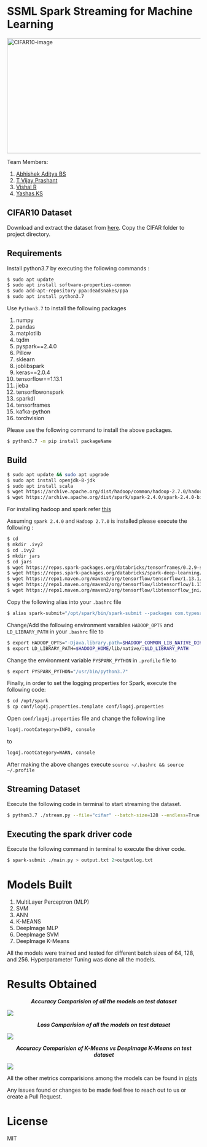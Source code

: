 # SSML Spark Streaming for Machine Learning

<img src="https://github.com/Abhishek-Aditya-bs/Streaming-Spark-For-Machine-Learning/blob/main/images/CIFAR10.png" alt="CIFAR10-image" height="300px" width="1000px"></img>

Team Members:
1. [Abhishek Aditya BS](https://github.com/Abhishek-Aditya-bs)
2. [T Vijay Prashant](https://github.com/tvijayprashant)
3. [Vishal R](https://github.com/iVishalr)
4. [Yashas KS](https://github.com/Yashas120)

## CIFAR10 Dataset

Download and extract the dataset from [here](https://drive.google.com/drive/folders/1hKe06r4TYxqQOwEOUrk6i9e15Vt2EZGC). Copy the CIFAR folder to project directory.

## Requirements

Install python3.7 by executing the following commands :

```bash
$ sudo apt update
$ sudo apt install software-properties-common
$ sudo add-apt-repository ppa:deadsnakes/ppa
$ sudo apt install python3.7
```

Use `Python3.7` to install the following packages

1. numpy
2. pandas
3. matplotlib
4. tqdm
5. pyspark==2.4.0
6. Pillow
7. sklearn
8. joblibspark
9. keras==2.0.4
10. tensorflow==1.13.1
11. jieba
12. tensorflowonspark
13. sparkdl
14. tensorframes
15. kafka-python 
16. torchvision

Please use the following command to install the above packages.

```bash
$ python3.7 -m pip install packageName
```

## Build

```bash
$ sudo apt update && sudo apt upgrade
$ sudo apt install openjdk-8-jdk
$ sudo apt install scala
$ wget https://archive.apache.org/dist/hadoop/common/hadoop-2.7.0/hadoop-2.7.0.tar.gz
$ wget https://archive.apache.org/dist/spark/spark-2.4.0/spark-2.4.0-bin-hadoop2.7.tgz
```

For installing hadoop and spark refer [this](https://github.com/aditeyabaral/big-data-installs)

Assuming `spark 2.4.0` and `Hadoop 2.7.0` is installed please execute the following :

```bash
$ cd
$ mkdir .ivy2
$ cd .ivy2
$ mkdir jars
$ cd jars
$ wget https://repos.spark-packages.org/databricks/tensorframes/0.2.9-s_2.11/tensorframes-0.2.9-s_2.11.jar
$ wget https://repos.spark-packages.org/databricks/spark-deep-learning/0.3.0-spark2.2-s_2.11/spark-deep-learning-0.3.0-spark2.2-s_2.11.jar
$ wget https://repo1.maven.org/maven2/org/tensorflow/tensorflow/1.13.1/tensorflow-1.13.1.jar
$ wget https://repo1.maven.org/maven2/org/tensorflow/libtensorflow/1.13.1/libtensorflow-1.13.1.jar
$ wget https://repo1.maven.org/maven2/org/tensorflow/libtensorflow_jni/1.13.1/libtensorflow_jni-1.13.1.jar
```

Copy the following alias into your `.bashrc` file

```bash
$ alias spark-submit="/opt/spark/bin/spark-submit --packages com.typesafe.scala-logging:scala-logging-slf4j_2.10:2.1.2 --jars /home/$USER/.ivy2/jars/tensorframes-0.2.9-s_2.11.jar,/home/$USER/.ivy2/jars/spark-deep-learning-0.3.0-spark2.2-s_2.11.jar,/home/$USER/.ivy2/jars/tensorflow-1.13.1.jar,/home/$USER/.ivy2/jars/libtensorflow-1.13.1.jar,/home/$USER/.ivy2/jars/libtensorflow_jni-1.13.1.jar"
```
Change/Add the following environment varaibles `HADOOP_OPTS` and `LD_LIBRARY_PATH` in your `.bashrc` file to

```bash
$ export HADOOP_OPTS="-Djava.library.path=$HADOOP_COMMON_LIB_NATIVE_DIR"
$ export LD_LIBRARY_PATH=$HADOOP_HOME/lib/native/:$LD_LIBRARY_PATH
```

Change the environment variable `PYSPARK_PYTHON` in `.profile` file to 

```bash
$ export PYSPARK_PYTHON="/usr/bin/python3.7"
```

Finally, in order to set the logging properties for Spark, execute the following code:

```bash
$ cd /opt/spark
$ cp conf/log4j.properties.template conf/log4j.properties
```

Open `conf/log4j.properties` file and change the following line

```bash
log4j.rootCategory=INFO, console
```

to

```bash
log4j.rootCategory=WARN, console
```

After making the above changes execute ```source ~/.bashrc && source ~/.profile```

## Streaming Dataset

Execute the following code in terminal to start streaming the dataset.

```bash
$ python3.7 ./stream.py --file="cifar" --batch-size=128 --endless=True --split='train' --spleep=3
```

## Executing the spark driver code

Execute the following command in terminal to execute the driver code.


```bash
$ spark-submit ./main.py > output.txt 2>outputlog.txt
```

# Models Built 

1. MultiLayer Perceptron (MLP)
2. SVM
3. ANN
4. K-MEANS
5. DeepImage MLP
6. DeepImage SVM
7. DeepImage K-Means

All the models were trained and tested for different batch sizes of 64, 128, and 256. Hyperparameter Tuning was done all the models.

# Results Obtained

<p align='center'><strong><em> Accuracy Comparision of all the models on test dataset </em></strong></p>

![](https://github.com/Abhishek-Aditya-bs/Streaming-Spark-For-Machine-Learning/blob/main/plots/bargraph-Accuracy.png)

<p align='center'><strong><em> Loss Comparision of all the models on test dataset </em></strong></p>

![](https://github.com/Abhishek-Aditya-bs/Streaming-Spark-For-Machine-Learning/blob/main/plots/bargraph-Loss.png)

<p align='center'><strong><em> Accuracy Comparision of K-Means vs DeepImage K-Means on test dataset </em></strong></p>

![](https://github.com/Abhishek-Aditya-bs/Streaming-Spark-For-Machine-Learning/blob/main/plots/bargraph-Kmeans-Accuracy.png)

All the other metrics comparisions among the models can be found in [plots](https://github.com/Abhishek-Aditya-bs/Streaming-Spark-For-Machine-Learning/tree/main/plots)

Any issues found or changes to be made feel free to reach out to us or create a Pull Request.

# License

MIT


